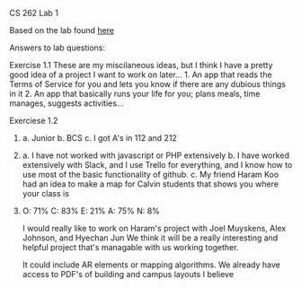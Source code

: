 CS 262 Lab 1

Based on the lab found [here](https://cs.calvin.edu/courses/cs/262/kvlinden/01introduction/lab.html)

Answers to lab questions:

Exercise 1.1
These are my miscilaneous ideas, but I think I have a pretty good idea of a project I want to work on later... 1. An app that reads the Terms of Service for you and lets you know if there are any dubious things in it 2. An app that basically runs your life for you; plans meals, time manages, suggests activities...

Exerciese 1.2

1.  a. Junior
    b. BCS
    c. I got A's in 112 and 212

2.  a. I have not worked with javascript or PHP extensively
    b. I have worked extensively with Slack, and I use Trello for everything,
    and I know how to use most of the basic functionality of github.
    c. My friend Haram Koo had an idea to make a map for Calvin students that shows you where your class is

3.  O: 71%
    C: 83%
    E: 21%
    A: 75%
    N: 8%

    I would really like to work on Haram's project with Joel Muyskens, Alex Johnson, and Hyechan Jun
    We think it will be a really interesting and helpful project that's managable with us working together.

    It could include AR elements or mapping algorithms. We already have access to PDF's of building and campus layouts I believe
